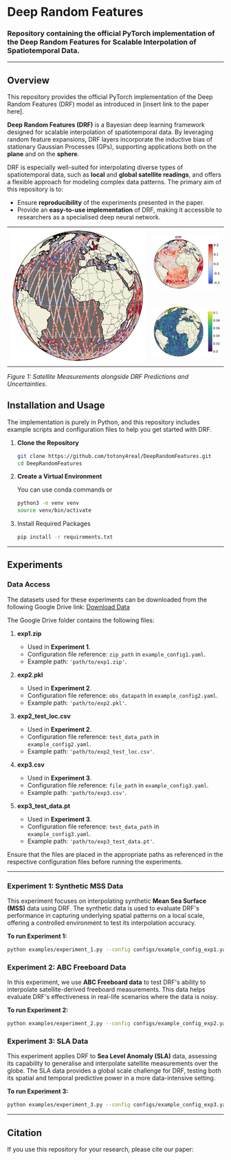 # Deep Random Features

### Repository containing the official PyTorch implementation of the Deep Random Features for Scalable Interpolation of Spatiotemporal Data.

---

## Overview
This repository provides the official PyTorch implementation of the Deep Random Features (DRF) model as introduced in [insert link to the paper here].

**Deep Random Features (DRF)** is a Bayesian deep learning framework designed for scalable interpolation of spatiotemporal data. By leveraging random feature expansions, DRF layers incorporate the inductive bias of stationary Gaussian Processes (GPs), supporting applications both on the **plane** and on the **sphere**. 

DRF is especially well-suited for interpolating diverse types of spatiotemporal data, such as **local** and **global satellite readings**, and offers a flexible approach for modeling complex data patterns. The primary aim of this repository is to:
- Ensure **reproducibility** of the experiments presented in the paper.
- Provide an **easy-to-use implementation** of DRF, making it accessible to researchers as a specialised deep neural network.

<table>
  <tr>
    <td rowspan="2" style="vertical-align: top;">
      <img src="images/sla_satellite_measurements.png" alt="Satellite Measurements" width="400" />
    </td>
    <td style="padding-left: 10px;">
      <img src="images/sla_drf_predictions.png" alt="DRF Predictions" width="200" />
    </td>
  </tr>
  <tr>
    <td style="padding-left: 10px;">
      <img src="images/sla_drf_uncertainties.png" alt="DRF Uncertainties" width="200" />
    </td>
  </tr>
</table>

*Figure 1: Satellite Measurements alongside DRF Predictions and Uncertainties.*

## Installation and Usage
The implementation is purely in Python, and this repository includes example scripts and configuration files to help you get started with DRF.

1. **Clone the Repository**

   ```bash
   git clone https://github.com/totony4real/DeepRandomFeatures.git
   cd DeepRandomFeatures

2. **Create a Virtual Environment**

    You can use conda commands or

    ```bash
    python3 -m venv venv
    source venv/bin/activate

3. Install Required Packages
    ```bash
    pip install -r requirements.txt    

---

## Experiments

### Data Access
The datasets used for these experiments can be downloaded from the following Google Drive link:
[Download Data](https://drive.google.com/drive/folders/17rwMtEc5vwRKEjNolreUBL2Yk4OSTvr4?usp=sharing)

The Google Drive folder contains the following files:

1. **exp1.zip**  
   - Used in **Experiment 1**.  
   - Configuration file reference: `zip_path` in `example_config1.yaml`.  
   - Example path: `'path/to/exp1.zip'`.

2. **exp2.pkl**  
   - Used in **Experiment 2**.  
   - Configuration file reference: `obs_datapath` in `example_config2.yaml`.  
   - Example path: `'path/to/exp2.pkl'`.

3. **exp2_test_loc.csv**  
   - Used in **Experiment 2**.  
   - Configuration file reference: `test_data_path` in `example_config2.yaml`.  
   - Example path: `'path/to/exp2_test_loc.csv'`.

4. **exp3.csv**  
   - Used in **Experiment 3**.  
   - Configuration file reference: `file_path` in `example_config3.yaml`.  
   - Example path: `'path/to/exp3.csv'`.

5. **exp3_test_data.pt**  
   - Used in **Experiment 3**.  
   - Configuration file reference: `test_data_path` in `example_config3.yaml`.  
   - Example path: `'path/to/exp3_test_data.pt'`.

Ensure that the files are placed in the appropriate paths as referenced in the respective configuration files before running the experiments.

---
### Experiment 1: Synthetic MSS Data
This experiment focuses on interpolating synthetic **Mean Sea Surface (MSS)** data using DRF. The synthetic data is used to evaluate DRF's performance in capturing underlying spatial patterns on a local scale, offering a controlled environment to test its interpolation accuracy.

**To run Experiment 1:**
```bash
python examples/experiment_1.py --config configs/example_config_exp1.yaml
```

### Experiment 2: ABC Freeboard Data
In this experiment, we use **ABC Freeboard data** to test DRF's ability to interpolate satellite-derived freeboard measurements. This data helps evaluate DRF's effectiveness in real-life scenarios where the data is noisy.

**To run Experiment 2:**
```bash
python examples/experiment_2.py --config configs/example_config_exp2.yaml
```

### Experiment 3: SLA Data
This experiment applies DRF to **Sea Level Anomaly (SLA)** data, assessing its capability to generalise and interpolate satellite measurements over the globe. The SLA data provides a global scale challenge for DRF, testing both its spatial and temporal predictive power in a more data-intensive setting.

**To run Experiment 3:**
```bash
python examples/experiment_3.py --config configs/example_config_exp3.yaml
```
---

## Citation
If you use this repository for your research, please cite our paper:
